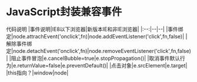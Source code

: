 # JavaScript封装兼容事件
代码说明
|事件说明|IE8以下浏览器|新版本IE和非IE浏览器|
|:--:|--|--|
|事件绑定|node.attrachEvent('onclick',fn)|node.addEventListener('click',fn,false)|
|解除事件绑定|node.detachEvent('onclick',fn)|node.removeEventListener('click',fn,false)|
|阻止事件冒泡|e.cancelBubble=true|e.stopPropagation()|
|取消事件默认行为|e.returnValue=false|e.preventDefault()|
|点击对象|e.srcElement|e.target|
|this指向？|window|node|

